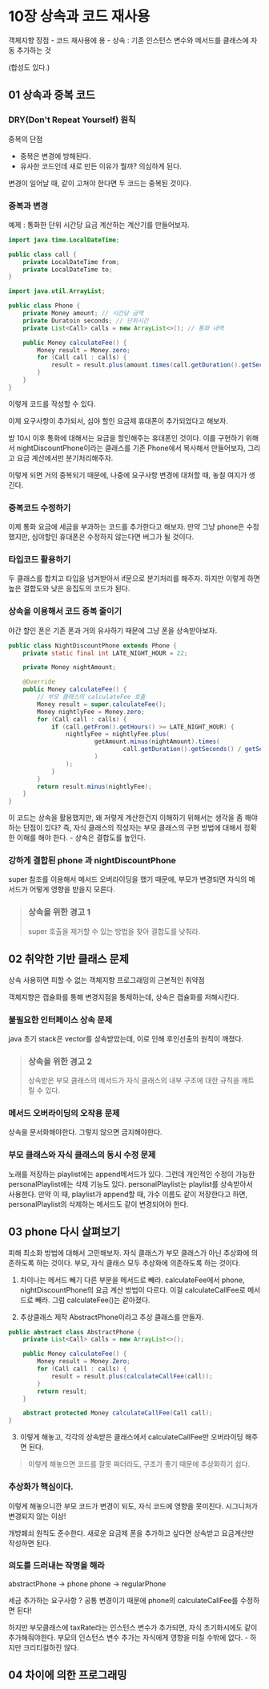 # 10장 상속과 코드 재사용
객체지향 장점 - 코드 재사용에 용 - 상속 
: 기존 인스턴스 변수와 메서드를 클래스에 자동 추가하는 것

(합성도 있다.)

## 01 상속과 중복 코드
### DRY(Don't Repeat Yourself) 원칙
중복의 단점 
- 중복은 변경에 방해된다.
- 유사한 코드인데 새로 만든 이유가 뭘까? 의심하게 된다.

변경이 일어날 때, 같이 고쳐야 한다면 두 코드는 중복된 것이다.

### 중복과 변경
예제 : 통화한 단위 시간당 요금 계산하는 계산기를 만들어보자. 

```java
import java.time.LocalDateTime;

public class call {
    private LocalDateTime from;
    private LocalDateTime to;
}
```

```java
import java.util.ArrayList;

public class Phone {
    private Money amount; // 시간당 금액
    private Duratoin seconds; // 단위시간
    private List<Call> calls = new ArrayList<>(); // 통화 내역

    public Money calculateFee() {
        Money result = Money.zero;
        for (Call call : calls) {
            result = result.plus(amount.times(call.getDuration().getSeconds() / seconds.getSeconds()));
        }
    }
}
```
이렇게 코드를 작성할 수 있다.

이제 요구사항이 추가되서, 심야 할인 요금제 휴대폰이 추가되었다고 해보자.

밤 10시 이후 통화에 대해서는 요금을 할인해주는 휴대폰인 것이다.
이를 구현하기 위해서 nightDiscountPhone이라는 클래스를 기존 Phone에서 복사해서 만들어보자, 
그리고 요금 계산에서만 분기처리해주자.

이렇게 되면 거의 중복되기 때문에, 나중에 요구사항 변경에 대처할 때, 놓칠 여지가 생긴다.

### 중복코드 수정하기
이제 통화 요금에 세금을 부과하는 코드를 추가한다고 해보자. 만약 그냥 phone은 수정했지만, 심야할인 휴대폰은 수정하지 않는다면 버그가 될 것이다.

### 타입코드 활용하기
두 클래스를 합치고 타입을 넘겨받아서 if문으로 분기처리를 해주자. 
하지만 이렇게 하면 높은 결합도와 낮은 응집도의 코드가 된다.

### 상속을 이용해서 코드 중복 줄이기
야간 할인 폰은 기존 폰과 거의 유사하기 때문에 그냥 폰을 상속받아보자.

```java
public class NightDiscountPhone extends Phone {
    private static final int LATE_NIGHT_HOUR = 22;

    private Money nightAmount;

    @Override
    public Money calculateFee() {
        // 부모 클래스의 calculateFee 호출
        Money result = super.calculateFee();
        Money nightlyFee = Money.zero;
        for (Call call : calls) {
            if (call.getFrom().getHours() >= LATE_NIGHT_HOUR) {
                nightlyFee = nightlyFee.plus(
                        getAmount.minus(nightAmount).times(
                                call.getDuration().getSeconds() / getSeconds().getSeconds()
                        )
                );
            }
        }
        return result.minus(nightlyFee);
    }
}
```

이 코드는 상속을 활용했지만, 왜 저렇게 계산한건지 이해하기 위해서는 생각을 좀 해야하는 단점이 있다?
즉, 자식 클래스의 작성자는 부모 클래스의 구현 방법에 대해서 정확한 이해를 해야 한다. - 상속은 결합도를 높인다.

### 강하게 결합된 phone 과 nightDiscountPhone
super 참조를 이용해서 메서드 오버라이딩을 했기 때문에, 부모가 변경되면 자식의 메서드가 어떻게 영향을 받을지 모른다.

> ### 상속을 위한 경고 1
> super 호출을 제거할 수 있는 방법을 찾아 결합도를 낮춰라.

## 02 취약한 기반 클래스 문제
상속 사용하면 피할 수 없는 객체지향 프로그래밍의 근본적인 취약점

객체지향은 캡슐화를 통해 변경지점을 통제하는데, 상속은 캡슐화를 저해시킨다.

### 불필요한 인터페이스 상속 문제
java 초기 stack은 vector를 상속받았는데, 이로 인해 후인선출의 원칙이 깨졌다.
> ### 상속을 위한 경고 2
> 상속받은 부모 클래스의 메서드가 자식 클래스의 내부 구조에 대한 규칙을 깨트릴 수 있다.

### 메서드 오버라이딩의 오작용 문제
상속을 문서화해야한다. 그렇지 않으면 금지해야한다. 

### 부모 클래스와 자식 클래스의 동시 수정 문제
노래를 저장하는 playlist에는 append메서드가 있다. 그런데 개인적인 수정이 가능한 personalPlaylist에는 삭제 기능도 있다.
personalPlaylist는 playlist를 상속받아서 사용한다.
만약 이 때, playlist가 append할 때, 가수 이름도 같이 저장한다고 하면, personalPlaylist의 삭제하는 메서드도 같이 변경되어야 한다.

## 03 phone 다시 살펴보기
피해 최소화 방법에 대해서 고민해보자.
자식 클래스가 부모 클래스가 아닌 추상화에 의존하도록 하는 것이다.
부모, 자식 클래스 모두 추상화에 의존하도록 하는 것이다.

1) 차이나는 메서드 빼기
다른 부분을 메서드로 빼라. calculateFee에서 phone, nightDiscountPhone의 요금 계산 방법이 다르다.
이걸 calculateCallFee로 메서드로 빼라. 
그럼 calculateFee()는 같아졌다.

2) 추상클래스 제작
AbstractPhone이라고 추상 클래스를 만들자.
```java
public abstract class AbstractPhone {
    private List<Call> calls = new ArrayList<>();

    public Money calculateFee() {
        Money result = Money.Zero;
        for (Call call : calls) {
            result = result.plus(calculateCallFee(call));
        }
        return result;
    }

    abstract protected Money calculateCallFee(Call call);
}
```
3) 이렇게 해놓고, 각각의 상속받은 클래스에서 calculateCallFee만 오버라이딩 해주면 된다.

> 이렇게 해놓으면 코드를 잘못 짜더라도, 구조가 좋기 때문에 추상화하기 쉽다. 

### 추상화가 핵심이다. 
이렇게 해놓으니깐 부모 코드가 변경이 되도, 자식 코드에 영향을 못미친다. 
시그니처가 변경되지 않는 이상!

개방폐쇠 원칙도 준수한다. 새로운 요금제 폰을 추가하고 싶다면 상속받고 요금계산만 작성하면 된다.

### 의도를 드러내는 작명을 해라
abstractPhone -> phone
phone -> regularPhone

세금 추가하는 요구사항 ? 공통 변경이기 때문에 phone의 calculateCallFee를 수정하면 된다!

하지만 부모클래스에 taxRate라는 인스턴스 변수가 추가되면, 자식 초기화시에도 같이 추가해줘야한다. 
부모의 인스턴스 변수 추가는 자식에게 영향을 미칠 수밖에 없다.  - 하지만 크리티컬하진 않다.

## 04 차이에 의한 프로그래밍




